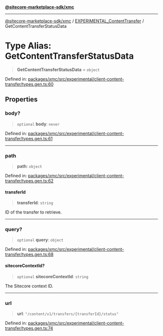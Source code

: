 [**@sitecore-marketplace-sdk/xmc**](../../../../README.md)

***

[@sitecore-marketplace-sdk/xmc](../../../../README.md) / [EXPERIMENTAL\_ContentTransfer](../README.md) / GetContentTransferStatusData

# Type Alias: GetContentTransferStatusData

> **GetContentTransferStatusData** = `object`

Defined in: [packages/xmc/src/experimental/client-content-transfer/types.gen.ts:60](https://github.com/Sitecore/marketplace-sdk/blob/main/packages/xmc/src/experimental/client-content-transfer/types.gen.ts#L60)

## Properties

### body?

> `optional` **body**: `never`

Defined in: [packages/xmc/src/experimental/client-content-transfer/types.gen.ts:61](https://github.com/Sitecore/marketplace-sdk/blob/main/packages/xmc/src/experimental/client-content-transfer/types.gen.ts#L61)

***

### path

> **path**: `object`

Defined in: [packages/xmc/src/experimental/client-content-transfer/types.gen.ts:62](https://github.com/Sitecore/marketplace-sdk/blob/main/packages/xmc/src/experimental/client-content-transfer/types.gen.ts#L62)

#### transferId

> **transferId**: `string`

ID of the transfer to retrieve.

***

### query?

> `optional` **query**: `object`

Defined in: [packages/xmc/src/experimental/client-content-transfer/types.gen.ts:68](https://github.com/Sitecore/marketplace-sdk/blob/main/packages/xmc/src/experimental/client-content-transfer/types.gen.ts#L68)

#### sitecoreContextId?

> `optional` **sitecoreContextId**: `string`

The Sitecore context ID.

***

### url

> **url**: `"/content/v1/transfers/{transferId}/status"`

Defined in: [packages/xmc/src/experimental/client-content-transfer/types.gen.ts:74](https://github.com/Sitecore/marketplace-sdk/blob/main/packages/xmc/src/experimental/client-content-transfer/types.gen.ts#L74)
